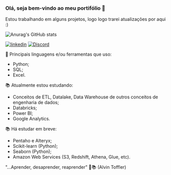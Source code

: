 ### Olá, seja bem-vindo ao meu portifólio  👋
Estou trabalhando em alguns projetos, logo logo trarei atualizações por aqui :)

![Anurag's GitHub stats](https://github-readme-stats.vercel.app/api?username=brunolopesk&show_icons=true&theme=onedark)

[![linkedin](https://img.shields.io/badge/LinkedIn-0077B5?style=for-the-badge&logo=linkedin&logoColor=white)](https://www.linkedin.com/in/bruno-santos-581a11240/)
[![Discord](https://img.shields.io/badge/Discord-7289DA?style=for-the-badge&logo=discord&logoColor=white)]()


🚀 Principais linguagens e/ou ferramentas que uso:
- Python;
- SQL;
- Excel.
   

📚 Atualmente estou estudando:
- Conceitos de ETL, Datalake, Data Warehouse de outros conceitos de engenharia de dados;
- Databricks;
- Power BI;
- Google Analytics.


📚 Há estudar em breve:

- Pentaho e Alteryx;
- Scikit-learn (Python);
- Seaborn (Python);
- Amazon Web Services (S3, Redshift, Athena, Glue, etc).


"...Aprender, desaprender, reaprender" 🚀📚 (Alvin Toffler)




